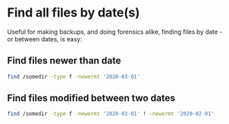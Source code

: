# Find all files by date(s)

Useful for making backups, and doing forensics alike, finding files by date - or between dates, is easy:

## Find files newer than date

```sh
find /somedir -type f -newermt '2020-03-01'
```

## Find files modified between two dates

```sh
find /somedir -type f -newermt '2020-03-01' ! -newermt '2020-02-01'
```